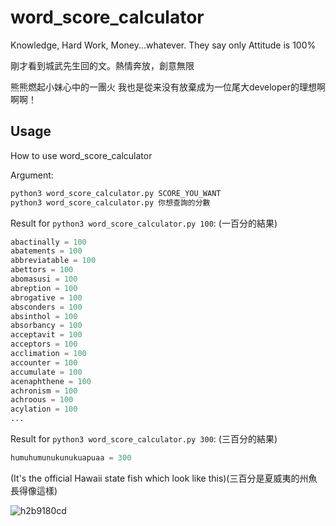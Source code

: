 # word_score_calculator
Knowledge, Hard Work, Money...whatever. They say only Attitude is 100%


剛才看到城武先生回的文。熱情奔放，創意無限


熊熊燃起小妹心中的一團火 我也是從来没有放棄成为一位尾大developer的理想啊啊啊！

## Usage

How to use word_score_calculator

Argument:

```python
python3 word_score_calculator.py SCORE_YOU_WANT
python3 word_score_calculator.py 你想查詢的分數
```

Result for `python3 word_score_calculator.py 100`: (一百分的結果)

```python
abactinally = 100
abatements = 100
abbreviatable = 100
abettors = 100
abomasusi = 100
abreption = 100
abrogative = 100
absconders = 100
absinthol = 100
absorbancy = 100
acceptavit = 100
acceptors = 100
acclimation = 100
accounter = 100
accumulate = 100
acenaphthene = 100
achronism = 100
achroous = 100
acylation = 100
...
```

Result for `python3 word_score_calculator.py 300`: (三百分的結果)

```python
humuhumunukunukuapuaa = 300
```
(It's the official Hawaii state fish which look like this)(三百分是夏威夷的州魚長得像這樣)


![h2b9180cd](https://user-images.githubusercontent.com/5915590/53703031-d2c40900-3dd2-11e9-92cb-2a7c06c085b8.jpeg)
